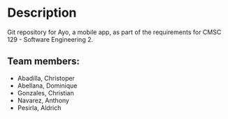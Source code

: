 # Description

Git repository for Ayo, a mobile app, as part of the requirements for CMSC 129 - Software Engineering 2.

## Team members:
- Abadilla, Christoper
- Abellana, Dominique
- Gonzales, Christian
- Navarez, Anthony
- Pesirla, Aldrich
